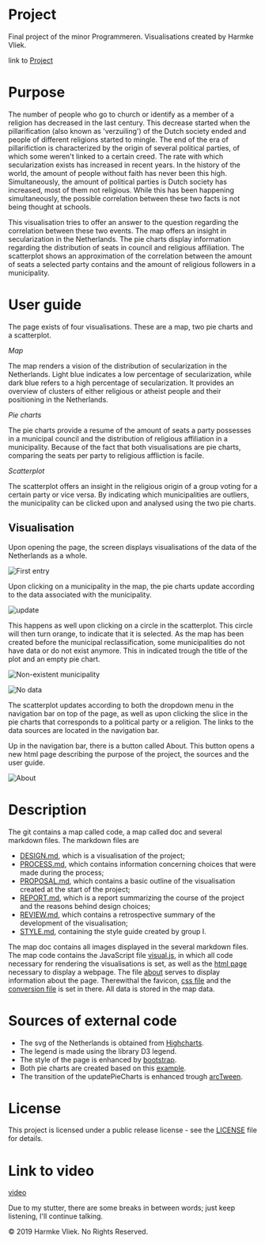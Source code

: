 # Project
Final project of the minor Programmeren. Visualisations created by Harmke Vliek.

link to [Project](https://harmkev.github.io/finalProject/code/)

# Purpose
The number of people who go to church or identify as a member of a religion has decreased in the last century. This decrease started when the pillarification (also known as 'verzuiling') of the Dutch society ended and people of different religions started to mingle. The end of the era of pillarifiction is characterized by the origin of several political parties, of which some weren't linked to a certain creed. The rate with which secularization exists has increased in recent years. In the history of the world, the amount of people without faith has never been this high. Simultaneously, the amount of political parties is Dutch society has increased, most of them not religious. While this has been happening simultaneously, the possible correlation between these two facts is not being thought at schools.

This visualisation tries to offer an answer to the question regarding the correlation between these two events. The map offers an insight in secularization in the Netherlands. The pie charts display information regarding the distribution of seats in council and religious affiliation. The scatterplot shows an approximation of the correlation between the amount of seats a selected party contains and the amount of religious followers in a municipality.

# User guide
The page exists of four visualisations. These are a map, two pie charts and a scatterplot.

*Map*

The map renders a vision of the distribution of secularization in the Netherlands. Light blue indicates a low percentage of secularization, while dark blue refers to a high percentage of secularization. It provides an overview of clusters of either religious or atheist people and their positioning in the Netherlands.

*Pie charts*

The pie charts provide a resume of the amount of seats a party possesses in a municipal council and the distribution of religious affiliation in a municipality. Because of the fact that both visualisations are pie charts, comparing the seats per party to religious affliction is facile.

*Scatterplot*

The scatterplot offers an insight in the religious origin of a group voting for a certain party or vice versa. By indicating which municipalities are outliers, the municipality can be clicked upon and analysed using the two pie charts.

## Visualisation
Upon opening the page, the screen displays visualisations of the data of the Netherlands as a whole.

![First entry](doc/screenFE.png)

Upon clicking on a municipality in the map, the pie charts update according to the data associated with the municipality.

![update](doc/screenGem.png)

This happens as well upon clicking on a circle in the scatterplot. This circle will then turn orange, to indicate that it is selected. As the map has been created before the municipal reclassification, some municipalities do not have data or do not exist anymore. This in indicated trough the title of the plot and an empty pie chart.

![Non-existent municipality](doc/ScreenGeenGem.png)

![No data](doc/screenNoData.png)

The scatterplot updates according to both the dropdown menu in the navigation bar on top of the page, as well as upon clicking the slice in the pie charts that corresponds to a political party or a religion.
The links to the data sources are located in the navigation bar.

Up in the navigation bar, there is a button called About. This button opens a new html page describing the purpose of the project, the sources and the user guide.

![About](doc/screenAbout.png)

# Description
The git contains a map called code, a map called doc and several markdown files. The markdown files are
* [DESIGN.md](DESIGN.md), which is a visualisation of the project;
* [PROCESS.md](PROCESS.md), which contains information concerning choices that were made during the process;
* [PROPOSAL.md](PROPOSAL.md), which contains a basic outline of the visualisation created at the start of the project;
* [REPORT.md](REPORT.md), which is a report summarizing the course of the project and the reasons behind design choices;
* [REVIEW.md](REVIEW.md), which contains a retrospective summary of the development of the visualisation;
* [STYLE.md](STYLE.md), containing the style guide created by group I.

The map doc contains all images displayed in the several markdown files. The map code contains the JavaScript file [visual.js](code/visual.js), in which all code necessary for rendering the visualisations is set, as well as the [html page](code/index.html) necessary to display a webpage. The file [about](about.html) serves to display information about the page. Therewithal the favicon, [css file](code/style.css) and the [conversion file](code/CONVERT2JSON.py) is set in there. All data is stored in the map data.

# Sources of external code
* The svg of the Netherlands is obtained from [Highcharts](http://code.highcharts.com/mapdata/countries/no/no-all-all.js).
* The legend is made using the library D3 legend.
* The style of the page is enhanced by [bootstrap](https://maxcdn.bootstrapcdn.com/bootstrap/3.3.7/css/bootstrap.min.css).
* Both pie charts are created based on this [example](https://codepen.io/alexmorgan/pen/XXzpZP).
* The transition of the updatePieCharts is enhanced trough [arcTween](https://bl.ocks.org/mbostock/3916621).

# License
This project is licensed under a public release license - see the [LICENSE](LICENSE) file for details.

# Link to video
[video](https://youtu.be/Z5Nb3cq7Eic)

Due to my stutter, there are some breaks in between words; just keep listening, I'll continue talking.

© 2019 Harmke Vliek. No Rights Reserved.
